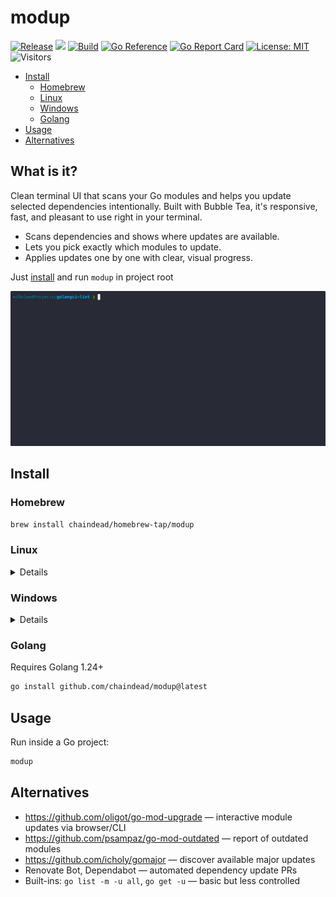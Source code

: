 # modup

[![Release](https://img.shields.io/github/v/release/chaindead/modup?include_prereleases&sort=semver)](https://github.com/chaindead/modup/releases)
[![](https://img.shields.io/badge/OS_Agnostic-Works_Everywhere-purple)](#install)
[![Build](https://github.com/chaindead/modup/actions/workflows/release.yml/badge.svg)](https://github.com/chaindead/modup/actions/workflows/release.yml)
[![Go Reference](https://pkg.go.dev/badge/github.com/chaindead/modup.svg)](https://pkg.go.dev/github.com/chaindead/modup)
[![Go Report Card](https://goreportcard.com/badge/github.com/chaindead/modup)](https://goreportcard.com/report/github.com/chaindead/modup)
[![License: MIT](https://img.shields.io/badge/license-MIT-blue.svg)](./LICENSE)
![Visitors](https://api.visitorbadge.io/api/visitors?path=https%3A%2F%2Fgithub.com%2Fchaindead%2Fmodup&label=Visitors&labelColor=%23d9e3f0&countColor=%23697689&style=flat&labelStyle=none)

- [Install](#install)
  - [Homebrew](#homebrew)
  - [Linux](#linux)
  - [Windows](#windows)
  - [Golang](#golang)
- [Usage](#usage)
- [Alternatives](#alternatives)

## What is it?

Clean terminal UI that scans your Go modules and helps you update selected dependencies intentionally. Built with Bubble Tea, it's responsive, fast, and pleasant to use right in your terminal.

- Scans dependencies and shows where updates are available.
- Lets you pick exactly which modules to update.
- Applies updates one by one with clear, visual progress.

Just [install](#usage) and run `modup` in project root

![golangci-lint repo demo](./examples/demo.gif)

## Install

### Homebrew

```bash
brew install chaindead/homebrew-tap/modup
```

### Linux

<details>

> **Note:** The commands below install to `/usr/local/bin`. To install elsewhere, replace `/usr/local/bin` with your preferred directory in your PATH.

First, download the archive for your architecture:

```bash
# For x86_64 (64-bit)
curl -L -o modup.tar.gz https://github.com/chaindead/modup/releases/latest/download/modup_Linux_x86_64.tar.gz

# For ARM64
curl -L -o modup.tar.gz https://github.com/chaindead/modup/releases/latest/download/modup_Linux_arm64.tar.gz
```

Then install the binary:

```bash
# Extract the binary
sudo tar xzf modup.tar.gz -C /usr/local/bin

# Make it executable
sudo chmod +x /usr/local/bin/modup

# Clean up
rm modup.tar.gz
```
</details>

### Windows

<details>
1. Download the latest release for your architecture:
    - [Windows x64](https://github.com/chaindead/modup/releases/latest/download/modup_Windows_x86_64.zip)
    - [Windows ARM64](https://github.com/chaindead/modup/releases/latest/download/modup_Windows_arm64.zip)
2. Extract the `.zip` file
3. Add the extracted directory to your PATH or move `modup.exe` to a directory in your PATH
</details>

### Golang

Requires Golang 1.24+

```bash
go install github.com/chaindead/modup@latest
```

## Usage

Run inside a Go project:

```bash
modup
```

## Alternatives

- https://github.com/oligot/go-mod-upgrade — interactive module updates via browser/CLI
- https://github.com/psampaz/go-mod-outdated — report of outdated modules
- https://github.com/icholy/gomajor — discover available major updates
- Renovate Bot, Dependabot — automated dependency update PRs
- Built-ins: `go list -m -u all`, `go get -u` — basic but less controlled

